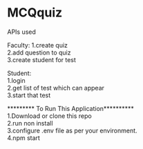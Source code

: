 # MCQquiz

APIs used 

Faculty:
  1.create quiz          
  2.add question to quiz              
  3.create student for test                
                  
Student:                      
  1.login                      
  2.get list of test which can appear                
  3.start that test                       
                                              
********* To Run This Application**********                      
1.Download or clone this repo                
2.run non install                           
3.configure .env file as per your environment.                           
4.npm start                                            
